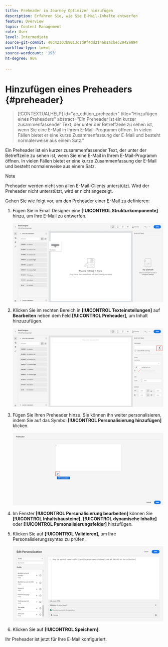 ```yaml
---
title: Preheader in Journey Optimizer hinzufügen
description: Erfahren Sie, wie Sie E-Mail-Inhalte entwerfen
feature: Overview
topic: Content Management
role: User
level: Intermediate
source-git-commit: 40c42303b8013c1d9f4dd214ab1acbec2942e094
workflow-type: tm+mt
source-wordcount: '193'
ht-degree: 96%

---
```


# Hinzufügen eines Preheaders {#preheader}

>[!CONTEXTUALHELP]
>id="ac_edition_preheader"
>title="Hinzufügen eines Preheaders"
>abstract="Ein Preheader ist ein kurzer zusammenfassender Text, der unter der Betreffzeile zu sehen ist, wenn Sie eine E-Mail in Ihrem E-Mail-Programm öffnen. In vielen Fällen bietet er eine kurze Zusammenfassung der E-Mail und besteht normalerweise aus einem Satz."

Ein Preheader ist ein kurzer zusammenfassender Text, der unter der Betreffzeile zu sehen ist, wenn Sie eine E-Mail in Ihrem E-Mail-Programm öffnen. In vielen Fällen bietet er eine kurze Zusammenfassung der E-Mail und besteht normalerweise aus einem Satz.

>[!NOTE]
>
>Preheader werden nicht von allen E-Mail-Clients unterstützt. Wird der Preheader nicht unterstützt, wird er nicht angezeigt.

Gehen Sie wie folgt vor, um den Preheader einer E-Mail zu definieren:

1. Fügen Sie in Email Designer eine **[!UICONTROL Strukturkomponente]** hinzu, um Ihre E-Mail zu entwerfen.

   ![](assets/preheader_1.png)

1. Klicken Sie im rechten Bereich in **[!UICONTROL Texteinstellungen]** auf **Bearbeiten** neben dem Feld **[!UICONTROL Preheader]**, um Inhalt hinzuzufügen.

   ![](assets/preheader_2.png)

1. Fügen Sie Ihren Preheader hinzu. Sie können ihn weiter personalisieren, indem Sie auf das Symbol **[!UICONTROL Personalisierung hinzufügen]** klicken.

   ![](assets/preheader_3.png)

1. Im Fenster **[!UICONTROL Personalisierung bearbeiten]** können Sie **[!UICONTROL Inhaltsbausteine]**, **[!UICONTROL dynamische Inhalte]** oder **[!UICONTROL Personalisierungsfelder]** hinzufügen.

1. Klicken Sie auf **[!UICONTROL Validieren]**, um Ihre Personalisierungssyntax zu prüfen.

   ![](assets/preheader_4.png)

1. Klicken Sie auf **[!UICONTROL Speichern]**.

Ihr Preheader ist jetzt für Ihre E-Mail konfiguriert.
